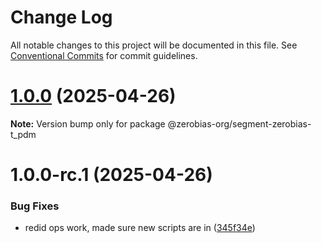 # Change Log

All notable changes to this project will be documented in this file.
See [Conventional Commits](https://conventionalcommits.org) for commit guidelines.

# [1.0.0](https://github.com/zerobias-org/segment/compare/@zerobias-org/segment-zerobias-t_pdm@1.0.0-rc.1...@zerobias-org/segment-zerobias-t_pdm@1.0.0) (2025-04-26)

**Note:** Version bump only for package @zerobias-org/segment-zerobias-t_pdm





# 1.0.0-rc.1 (2025-04-26)


### Bug Fixes

* redid ops work, made sure new scripts are in ([345f34e](https://github.com/zerobias-org/segment/commit/345f34ec926029dc141943b3e321676adb4a2888))
